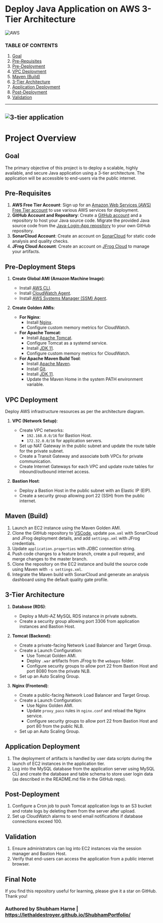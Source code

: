 # Deploy Java Application on AWS 3-Tier Architecture

![AWS](https://imgur.com/b9iHwVc.png)

### TABLE OF CONTENTS

1. [Goal](https://github.com/NotHarshhaa/DevOps-Projects/blob/master/DevOps-Project-01/README.md#goal)
2. [Pre-Requisites](https://github.com/NotHarshhaa/DevOps-Projects/blob/master/DevOps-Project-01/README.md#pre-requisites)
3. [Pre-Deployment](https://github.com/NotHarshhaa/DevOps-Projects/blob/master/DevOps-Project-01/README.md#pre-deployment)
4. [VPC Deployment](https://github.com/NotHarshhaa/DevOps-Projects/blob/master/DevOps-Project-01/README.md#vpc-deployment)
5. [Maven (Build)](https://github.com/NotHarshhaa/DevOps-Projects/blob/master/DevOps-Project-01/README.md#maven-build)
6. [3-Tier Architecture](https://github.com/NotHarshhaa/DevOps-Projects/blob/master/DevOps-Project-01/README.md#3-tier-architecture)
7. [Application Deployment](https://github.com/NotHarshhaa/DevOps-Projects/blob/master/DevOps-Project-01/README.md#application-deployment)
8. [Post-Deployment](https://github.com/NotHarshhaa/DevOps-Projects/blob/master/DevOps-Project-01/README.md#post-deployment)
9. [Validation](https://github.com/NotHarshhaa/DevOps-Projects/blob/master/DevOps-Project-01/README.md#validation)

---

![3-tier application](https://imgur.com/3XF0tlJ.png)
---

# Project Overview

## Goal

The primary objective of this project is to deploy a scalable, highly available, and secure Java application using a 3-tier architecture. The application will be accessible to end-users via the public internet.

## Pre-Requisites

1. **AWS Free Tier Account**: Sign up for an [Amazon Web Services (AWS) Free Tier account](https://aws.amazon.com/free/) to use various AWS services for deployment.
2. **GitHub Account and Repository**: Create a [GitHub account](https://github.com/join) and a repository to host your Java source code. Migrate the provided Java source code from the [Java-Login-App repository](https://github.com/NotHarshhaa/DevOps-Projects/blob/master/DevOps-Project-01/Java-Login-App) to your own GitHub repository.
3. **SonarCloud Account**: Create an account on [SonarCloud](https://sonarcloud.io/) for static code analysis and quality checks.
4. **JFrog Cloud Account**: Create an account on [JFrog Cloud](https://jfrog.com/start-free/) to manage your artifacts.

## Pre-Deployment Steps

1. **Create Global AMI (Amazon Machine Image)**:
   - Install [AWS CLI](https://aws.amazon.com/cli/).
   - Install [CloudWatch Agent](https://docs.aws.amazon.com/AmazonCloudWatch/latest/monitoring/Install-CloudWatch-Agent.html).
   - Install [AWS Systems Manager (SSM) Agent](https://docs.aws.amazon.com/systems-manager/latest/userguide/ssm-agent.html).

2. **Create Golden AMIs**:
   - **For Nginx**:
     - Install [Nginx](https://www.nginx.com/).
     - Configure custom memory metrics for CloudWatch.
   - **For Apache Tomcat**:
     - Install [Apache Tomcat](http://tomcat.apache.org/).
     - Configure Tomcat as a systemd service.
     - Install [JDK 11](https://www.oracle.com/java/technologies/javase-jdk11-downloads.html).
     - Configure custom memory metrics for CloudWatch.
   - **For Apache Maven Build Tool**:
     - Install [Apache Maven](https://maven.apache.org/).
     - Install [Git](https://git-scm.com/).
     - Install [JDK 11](https://www.oracle.com/java/technologies/javase-jdk11-downloads.html).
     - Update the Maven Home in the system PATH environment variable.

## VPC Deployment

Deploy AWS infrastructure resources as per the architecture diagram.

1. **VPC (Network Setup)**:
   - Create VPC networks:
     - `192.168.0.0/16` for Bastion Host.
     - `172.32.0.0/16` for application servers.
   - Set up NAT Gateway in the public subnet and update the route table for the private subnet.
   - Create a Transit Gateway and associate both VPCs for private communication.
   - Create Internet Gateways for each VPC and update route tables for inbound/outbound internet access.

2. **Bastion Host**:
   - Deploy a Bastion Host in the public subnet with an Elastic IP (EIP).
   - Create a security group allowing port 22 (SSH) from the public internet.

## Maven (Build)

1. Launch an EC2 instance using the Maven Golden AMI.
2. Clone the GitHub repository to [VSCode](https://code.visualstudio.com/), update `pom.xml` with SonarCloud and JFrog deployment details, and add `settings.xml` with JFrog credentials.
3. Update `application.properties` with JDBC connection string.
4. Push code changes to a feature branch, create a pull request, and merge changes to the master branch.
5. Clone the repository on the EC2 instance and build the source code using Maven with `-s settings.xml`.
6. Integrate the Maven build with SonarCloud and generate an analysis dashboard using the default quality gate profile.

## 3-Tier Architecture

1. **Database (RDS)**:
   - Deploy a Multi-AZ MySQL RDS instance in private subnets.
   - Create a security group allowing port 3306 from application instances and Bastion Host.

2. **Tomcat (Backend)**:
   - Create a private-facing Network Load Balancer and Target Group.
   - Create a Launch Configuration:
     - Use Tomcat Golden AMI.
     - Deploy `.war` artifacts from JFrog to the `webapps` folder.
     - Configure security groups to allow port 22 from Bastion Host and port 8080 from the private NLB.
   - Set up an Auto Scaling Group.

3. **Nginx (Frontend)**:
   - Create a public-facing Network Load Balancer and Target Group.
   - Create a Launch Configuration:
     - Use Nginx Golden AMI.
     - Update `proxy_pass` rules in `nginx.conf` and reload the Nginx service.
     - Configure security groups to allow port 22 from Bastion Host and port 80 from the public NLB.
   - Set up an Auto Scaling Group.

## Application Deployment

1. The deployment of artifacts is handled by user data scripts during the launch of EC2 instances in the application tier.
2. Log into the MySQL database from the application server using MySQL CLI and create the database and table schema to store user login data (as described in the README.md file in the GitHub repo).

## Post-Deployment

1. Configure a Cron job to push Tomcat application logs to an S3 bucket and rotate logs by deleting them from the server after upload.
2. Set up CloudWatch alarms to send email notifications if database connections exceed 100.

## Validation

1. Ensure administrators can log into EC2 instances via the session manager and Bastion Host.
2. Verify that end-users can access the application from a public internet browser.

## Final Note

If you find this repository useful for learning, please give it a star on GitHub. Thank you!

### Authored by Shubham Harne | https://lethaldestroyer.github.io/ShubhamPortfolio/

